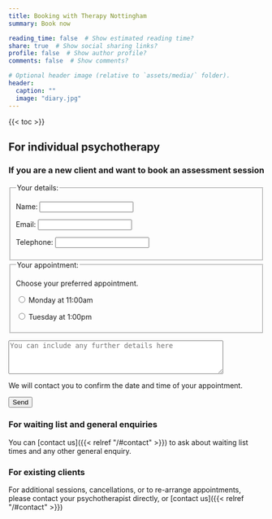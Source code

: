 ```yaml
---
title: Booking with Therapy Nottingham
summary: Book now

reading_time: false  # Show estimated reading time?
share: true  # Show social sharing links?
profile: false  # Show author profile?
comments: false  # Show comments?

# Optional header image (relative to `assets/media/` folder).
header:
  caption: ""
  image: "diary.jpg"
---
```

{{< toc >}}
## For individual psychotherapy

### If you are a new client and want to book an assessment session
<!--
{{% callout warning %}}
<p>Sorry, currently we have no availability for new clients.</p>
{{% /callout %}}
-->
<form name="webassessmentbooking" method="POST" action="/message/thankyou" autocomplete="on" data-netlify-recaptcha="true" data-netlify="true">
  <fieldset>
    <legend>Your details:</legend>
  <p>
    <label>Name: <input type="text" name="name" /></label>    
  </p>
  <p>
    <label>Email: <input type="text" name="email" /></label> 
  </p>
  <p>
    <label>Telephone: <input type="text" name="telephone" /></label> 
  </fieldset>
  <fieldset>
    <legend>Your appointment:</legend>
    <p>Choose your preferred appointment.</p>
    <p><label><input type="radio" name="appt" value="Monday 11:00"> Monday at 11:00am</label></p>
    <p><label><input type="radio" name="appt" value="Tuesday 13:00"> Tuesday at 1:00pm</label></p>
    <!-- <p><label><input type="radio" name="appt" value="Wednesday 14:00"> Monday at 2:00pm</label></p> -->
  </fieldset>
  <p><textarea name="message" rows="4" cols="50" placeholder="You can include any further details here"></textarea></p>
  <p>We will contact you to confirm the date and time of your appointment.</p>
  <div data-netlify-recaptcha="true"></div>
  <p>
    <button type="submit">Send</button>
  </p>
</form>

### For waiting list and general enquiries
  
You can [contact us]({{< relref "/#contact" >}}) to ask about waiting list times and any other general enquiry.

### For existing clients

For additional sessions, cancellations, or to re-arrange appointments, please contact your psychotherapist directly, or [contact us]({{< relref "/#contact" >}})
